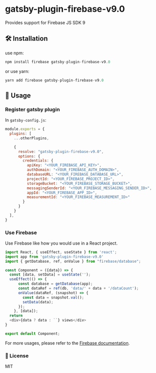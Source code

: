 # gatsby-plugin-firebase-v9.0

Provides support for Firebase JS SDK 9

## 🛠 Installation

use npm:

```javascript
npm install firebase gatsby-plugin-firebase-v9.0
```

or use yarn:

```javascript
yarn add firebase gatsby-plugin-firebase-v9.0
```

## 📌 Usage

### Register gatsby plugin

In `gatsby-config.js`: 

```javascript
module.exports = {
  plugins: [
    ...otherPlugins,

    {
      resolve: "gatsby-plugin-firebase-v9.0",
      options: {
        credentials: {
          apiKey: "<YOUR_FIREBASE_API_KEY>",
          authDomain: "<YOUR_FIREBASE_AUTH_DOMAIN>",
          databaseURL: "<YOUR_FIREBASE_DATABASE_URL>",
          projectId: "<YOUR_FIREBASE_PROJECT_ID>",
          storageBucket: "<YOUR_FIREBASE_STORAGE_BUCKET>",
          messagingSenderId: "<YOUR_FIREBASE_MESSAGING_SENDER_ID>",
          appId: "<YOUR_FIREBASE_APP_ID>",
          measurementId: "<YOUR_FIREBASE_MEASUREMENT_ID>"
        }
      }
    }
  ],
}
```

### Use Firebase

Use Firebase like how you would use in a React project.

```javascript
import React, { useEffect, useState } from 'react';
import app from 'gatsby-plugin-firebase-v9.0'
import { getDatabase, ref, onValue } from "firebase/database";

const Component = ({data}) => { 
  const [data, setData] = useState('');
  useEffect(() => {
      const database = getDatabase(app);
      const dataRef = ref(db, 'data/' + data + '/dataCount');
      onValue(dataRef, (snapshot) => {
        const data = snapshot.val();
        setData(data);
      });
    }, [data]);
  return
  <div>{data ? data : ``} views</div>
}

export default Component;
```

For more usages, please refer to the [Firebase documentation](https://firebase.google.com/docs).

### 📝 License

MIT